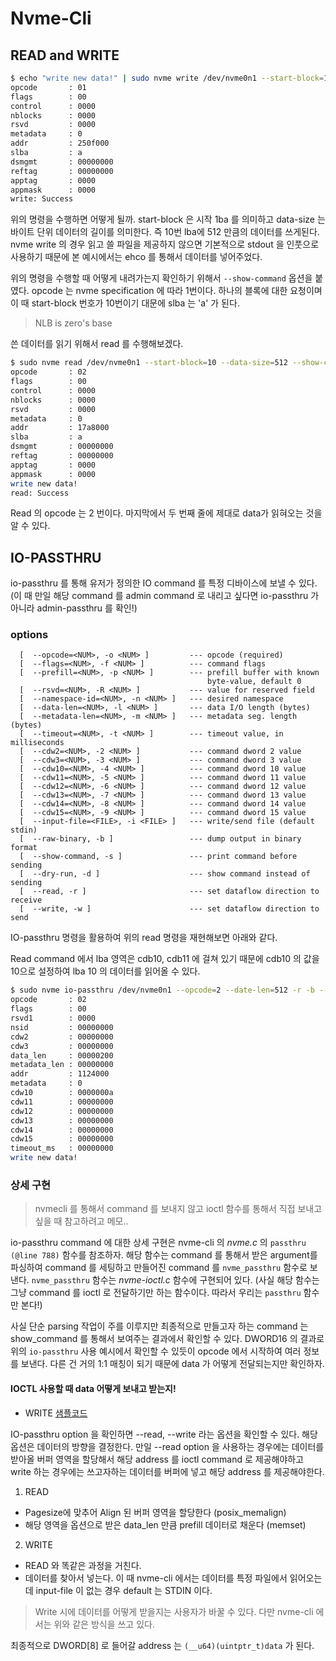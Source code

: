 # Nvme-Cli


## READ and WRITE
```bash
$ echo "write new data!" | sudo nvme write /dev/nvme0n1 --start-block=10 --data-size=512 --show-command  
opcode       : 01
flags        : 00
control      : 0000
nblocks      : 0000
rsvd         : 0000
metadata     : 0
addr         : 250f000
slba         : a
dsmgmt       : 00000000
reftag       : 00000000
apptag       : 0000
appmask      : 0000
write: Success
```

위의 명령을 수행하면 어떻게 될까. start-block 은 시작 1ba 를 의미하고 data-size 는 바이트 단위 데이터의 길이를 의미한다. 즉 10번 lba에 512 만큼의 데이터를 쓰게된다.
nvme write 의 경우 읽고 쓸 파일을 제공하지 않으면 기본적으로 stdout 을 인풋으로 사용하기 때문에 본 예시에서는 ehco 를 통해서 데이터를 넣어주었다.

위의 명령을 수행할 때 어떻게 내려가는지 확인하기 위해서 `--show-command` 옵션을 붙였다. opcode 는 nvme specification 에 따라 1번이다. 
하나의 블록에 대한 요청이며 이 때 start-block 번호가 10번이기 대문에 slba 는 'a' 가 된다.

> NLB is zero's base

쓴 데이터를 읽기 위해서 read 를 수행해보겠다.


```bash
$ sudo nvme read /dev/nvme0n1 --start-block=10 --data-size=512 --show-command
opcode       : 02
flags        : 00
control      : 0000
nblocks      : 0000
rsvd         : 0000
metadata     : 0
addr         : 17a8000
slba         : a
dsmgmt       : 00000000
reftag       : 00000000
apptag       : 0000
appmask      : 0000
write new data!
read: Success
```
Read 의 opcode 는 2 번이다. 
마지막에서 두 번째 줄에 제대로 data가 읽혀오는 것을 알 수 있다.


## IO-PASSTHRU
io-passthru 를 통해 유저가 정의한 IO command 를 특정 디바이스에 보낼 수 있다. 
(이 때 만일 해당 command 를 admin command 로 내리고 싶다면 io-passthru 가 아니라 admin-passthru 를 확인!)

### options
```
  [  --opcode=<NUM>, -o <NUM> ]         --- opcode (required)
  [  --flags=<NUM>, -f <NUM> ]          --- command flags
  [  --prefill=<NUM>, -p <NUM> ]        --- prefill buffer with known
                                            byte-value, default 0
  [  --rsvd=<NUM>, -R <NUM> ]           --- value for reserved field
  [  --namespace-id=<NUM>, -n <NUM> ]   --- desired namespace
  [  --data-len=<NUM>, -l <NUM> ]       --- data I/O length (bytes)
  [  --metadata-len=<NUM>, -m <NUM> ]   --- metadata seg. length (bytes)
  [  --timeout=<NUM>, -t <NUM> ]        --- timeout value, in milliseconds
  [  --cdw2=<NUM>, -2 <NUM> ]           --- command dword 2 value
  [  --cdw3=<NUM>, -3 <NUM> ]           --- command dword 3 value
  [  --cdw10=<NUM>, -4 <NUM> ]          --- command dword 10 value
  [  --cdw11=<NUM>, -5 <NUM> ]          --- command dword 11 value
  [  --cdw12=<NUM>, -6 <NUM> ]          --- command dword 12 value
  [  --cdw13=<NUM>, -7 <NUM> ]          --- command dword 13 value
  [  --cdw14=<NUM>, -8 <NUM> ]          --- command dword 14 value
  [  --cdw15=<NUM>, -9 <NUM> ]          --- command dword 15 value
  [  --input-file=<FILE>, -i <FILE> ]   --- write/send file (default stdin)
  [  --raw-binary, -b ]                 --- dump output in binary format
  [  --show-command, -s ]               --- print command before sending
  [  --dry-run, -d ]                    --- show command instead of sending
  [  --read, -r ]                       --- set dataflow direction to receive
  [  --write, -w ]                      --- set dataflow direction to send
```

IO-passthru 명령을 활용하여 위의 read 명령을 재현해보면 아래와 같다.

Read command 에서 lba 영역은 cdb10, cdb11 에 걸쳐 있기 때문에 cdb10 의 값을 10으로 설정하여 lba 10 의 데이터를 읽어올 수 있다. 

```bash
$ sudo nvme io-passthru /dev/nvme0n1 --opcode=2 --date-len=512 -r -b --cdw10=10 --show-command
opcode       : 02
flags        : 00
rsvd1        : 0000
nsid         : 00000000
cdw2         : 00000000
cdw3         : 00000000
data_len     : 00000200
metadata_len : 00000000
addr         : 1124000
metadata     : 0
cdw10        : 0000000a
cdw11        : 00000000
cdw12        : 00000000
cdw13        : 00000000
cdw14        : 00000000
cdw15        : 00000000
timeout_ms   : 00000000
write new data!
```

### 상세 구현
> nvmecli 를 통해서 command 를 보내지 않고 ioctl 함수를 통해서 직접 보내고 싶을 때 참고하려고 메모..

io-passthru command 에 대한 상세 구현은 nvme-cli 의 *nvme.c* 의 `passthru (@line 788)` 함수를 참조하자. 해당 함수는 command 를 통해서 받은 argument를 파싱하여 command 를 세팅하고 만들어진 command 를 `nvme_passthru` 함수로 보낸다. `nvme_passthru` 함수는 *nvme-ioctl.c* 함수에 구현되어 있다. (사실 해당 함수는 그냥 command 를 ioctl 로 전달하기만 하는 함수이다. 따라서 우리는 `passthru` 함수만 본다!)


사실 단순 parsing 작업이 주를 이루지만 최종적으로 만들고자 하는 command 는 show_command 를 통해서 보여주는 결과에서 확인할 수 있다. DWORD16 의 결과로 위의 `io-passthru` 사용 예시에서 확인할 수 있듯이 opcode 에서 시작하여 여러 정보를 보낸다. 다른 건 거의 1:1 매칭이 되기 때문에 data 가 어떻게 전달되는지만 확인하자.

#### IOCTL 사용할 때 data 어떻게 보내고 받는지!
- WRITE [샘플코드](https://github.com/Csoyee/documents/blob/master/nvme/nvme_ioctl.c)

IO-passthru option 을 확인하면 --read, --write 라는 옵션을 확인할 수 있다. 해당 옵션은 데이터의 방향을 결정한다. 만일 --read option 을 사용하는 경우에는 데이터를 받아올 버퍼 영역을 할당해서 해당 address 를 ioctl command 로 제공해야하고 write 하는 경우에는 쓰고자하는 데이터를 버퍼에 넣고 해당 address 를 제공해야한다.

1. READ
- Pagesize에 맞추어 Align 된 버퍼 영역을 할당한다 (posix_memalign) 
- 해당 영역을 옵션으로 받은 data_len 만큼 prefill 데이터로 채운다 (memset)

2. WRITE
- READ 와 똑같은 과정을 거친다.
- 데이터를 찾아서 넣는다. 이 때 nvme-cli 에서는 데이터를 특정 파일에서 읽어오는데 input-file 이 없는 경우 default 는 STDIN 이다. 

> Write 시에 데이터를 어떻게 받을지는 사용자가 바꿀 수 있다. 다만 nvme-cli 에서는 위와 같은 방식을 쓰고 있다. 


최종적으로 DWORD[8] 로 들어갈 address 는 `(__u64)(uintptr_t)data` 가 된다. 

